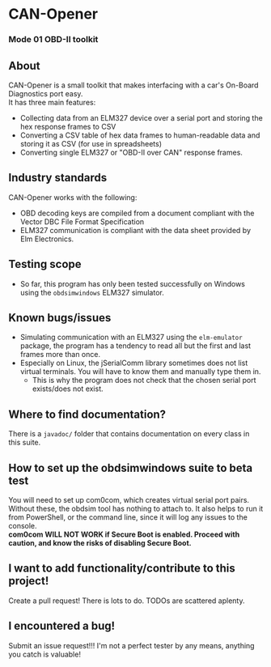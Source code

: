 # CAN-Opener

### Mode 01 OBD-II toolkit 

## About
CAN-Opener is a small toolkit that makes interfacing with a car's On-Board Diagnostics port easy.<br>
It has three main features:
- Collecting data from an ELM327 device over a serial port and storing the hex response frames to CSV
- Converting a CSV table of hex data frames to human-readable data and storing it as CSV (for use in spreadsheets) 
- Converting single ELM327 or "OBD-II over CAN" response frames.

## Industry standards

CAN-Opener works with the following:
- OBD decoding keys are compiled from a document compliant with the Vector DBC File Format Specification
- ELM327 communication is compliant with the data sheet provided by Elm Electronics.

## Testing scope

- So far, this program has only been tested successfully on Windows using the `obdsimwindows` ELM327 simulator.

## Known bugs/issues

- Simulating communication with an ELM327 using the `elm-emulator` package, the program has a tendency to read all but the first and last frames more than once.
- Especially on Linux, the jSerialComm library sometimes does not list virtual terminals. You will have to know them and manually type them in.
  - This is why the program does not check that the chosen serial port exists/does not exist.

## Where to find documentation?

There is a `javadoc/` folder that contains documentation on every class in this suite.

## How to set up the obdsimwindows suite to beta test

You will need to set up com0com, which creates virtual serial port pairs. Without these, the obdsim tool has nothing to attach to.
It also helps to run it from PowerShell, or the command line, since it will log any issues to the console.
**<br>com0com WILL NOT WORK if Secure Boot is enabled. Proceed with caution, and know the risks of disabling Secure Boot.**

## I want to add functionality/contribute to this project!

Create a pull request! There is lots to do. TODOs are scattered aplenty.

## I encountered a bug!

Submit an issue request!!! I'm not a perfect tester by any means, anything you catch is valuable!